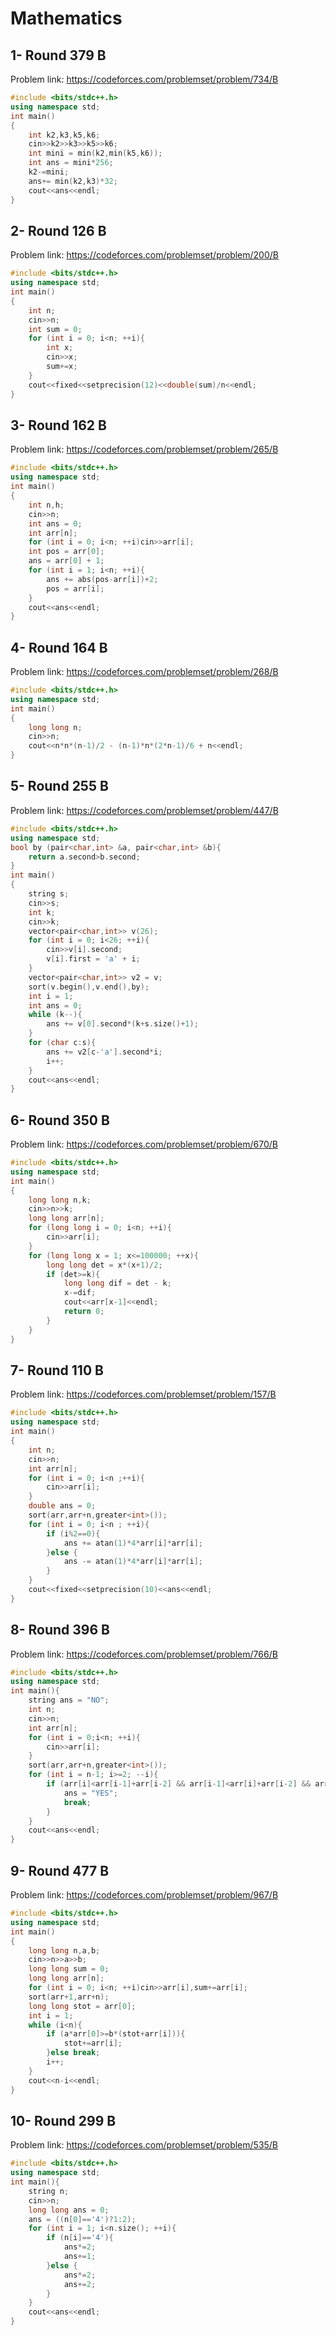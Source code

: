 # Mathematics
## 1- Round 379 B
Problem link: https://codeforces.com/problemset/problem/734/B
```cpp
#include <bits/stdc++.h>
using namespace std;
int main()
{
    int k2,k3,k5,k6;
    cin>>k2>>k3>>k5>>k6;
    int mini = min(k2,min(k5,k6));
    int ans = mini*256;
    k2-=mini;
    ans+= min(k2,k3)*32;
    cout<<ans<<endl;
}
```
## 2- Round 126 B
Problem link: https://codeforces.com/problemset/problem/200/B
```cpp
#include <bits/stdc++.h>
using namespace std;
int main()
{
    int n;
    cin>>n;
    int sum = 0;
    for (int i = 0; i<n; ++i){
        int x;
        cin>>x;
        sum+=x;
    }
    cout<<fixed<<setprecision(12)<<double(sum)/n<<endl;
}
```
## 3- Round 162 B
Problem link: https://codeforces.com/problemset/problem/265/B
```cpp
#include <bits/stdc++.h>
using namespace std;
int main()
{
    int n,h;
    cin>>n;
    int ans = 0;
    int arr[n];
    for (int i = 0; i<n; ++i)cin>>arr[i];
    int pos = arr[0];
    ans = arr[0] + 1;
    for (int i = 1; i<n; ++i){
        ans += abs(pos-arr[i])+2;
        pos = arr[i];
    }
    cout<<ans<<endl;
}
```
## 4- Round 164 B
Problem link: https://codeforces.com/problemset/problem/268/B
```cpp
#include <bits/stdc++.h>
using namespace std;
int main()
{
    long long n;
    cin>>n;
    cout<<n*n*(n-1)/2 - (n-1)*n*(2*n-1)/6 + n<<endl;
}
```
## 5- Round 255 B
Problem link: https://codeforces.com/problemset/problem/447/B
```cpp
#include <bits/stdc++.h>
using namespace std;
bool by (pair<char,int> &a, pair<char,int> &b){
    return a.second>b.second;
}
int main()
{
    string s;
    cin>>s;
    int k;
    cin>>k;
    vector<pair<char,int>> v(26);
    for (int i = 0; i<26; ++i){
        cin>>v[i].second;
        v[i].first = 'a' + i;
    }
    vector<pair<char,int>> v2 = v;
    sort(v.begin(),v.end(),by);
    int i = 1;
    int ans = 0;
    while (k--){
        ans += v[0].second*(k+s.size()+1);
    }
    for (char c:s){
        ans += v2[c-'a'].second*i;
        i++;
    }
    cout<<ans<<endl;
}
```
## 6- Round 350 B
Problem link: https://codeforces.com/problemset/problem/670/B
```cpp
#include <bits/stdc++.h>
using namespace std;
int main()
{
    long long n,k;
    cin>>n>>k;
    long long arr[n];
    for (long long i = 0; i<n; ++i){
        cin>>arr[i];
    }
    for (long long x = 1; x<=100000; ++x){
        long long det = x*(x+1)/2;
        if (det>=k){
            long long dif = det - k;
            x-=dif;
            cout<<arr[x-1]<<endl;
            return 0;
        }
    }
}
```
## 7- Round 110 B
Problem link: https://codeforces.com/problemset/problem/157/B
```cpp
#include <bits/stdc++.h>
using namespace std;
int main()
{
    int n;
    cin>>n;
    int arr[n];
    for (int i = 0; i<n ;++i){
        cin>>arr[i];
    }
    double ans = 0;
    sort(arr,arr+n,greater<int>());
    for (int i = 0; i<n ; ++i){
        if (i%2==0){
            ans += atan(1)*4*arr[i]*arr[i];
        }else {
            ans -= atan(1)*4*arr[i]*arr[i];
        }
    }
    cout<<fixed<<setprecision(10)<<ans<<endl;
}
```
## 8- Round 396 B
Problem link: https://codeforces.com/problemset/problem/766/B
```cpp
#include <bits/stdc++.h>
using namespace std;
int main(){
    string ans = "NO";
    int n;
    cin>>n;
    int arr[n];
    for (int i = 0;i<n; ++i){
        cin>>arr[i];
    }
    sort(arr,arr+n,greater<int>());
    for (int i = n-1; i>=2; --i){
        if (arr[i]<arr[i-1]+arr[i-2] && arr[i-1]<arr[i]+arr[i-2] && arr[i-2]<arr[i-1]+arr[i]){
            ans = "YES";
            break;
        }
    }
    cout<<ans<<endl;
}
```
## 9- Round 477 B
Problem link: https://codeforces.com/problemset/problem/967/B
```cpp
#include <bits/stdc++.h>
using namespace std;
int main()
{
    long long n,a,b;
    cin>>n>>a>>b;
    long long sum = 0;
    long long arr[n];
    for (int i = 0; i<n; ++i)cin>>arr[i],sum+=arr[i];
    sort(arr+1,arr+n);
    long long stot = arr[0];
    int i = 1;
    while (i<n){
        if (a*arr[0]>=b*(stot+arr[i])){
            stot+=arr[i];
        }else break;
        i++;
    }
    cout<<n-i<<endl;
}
```
## 10- Round 299 B
Problem link: https://codeforces.com/problemset/problem/535/B
```cpp
#include <bits/stdc++.h>
using namespace std;
int main(){
    string n;
    cin>>n;
    long long ans = 0;
    ans = ((n[0]=='4')?1:2);
    for (int i = 1; i<n.size(); ++i){
        if (n[i]=='4'){
            ans*=2;
            ans+=1;
        }else {
            ans*=2;
            ans+=2;
        }
    }
    cout<<ans<<endl;
}
```
